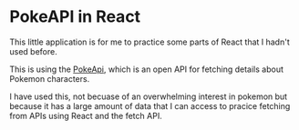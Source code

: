 # PokeAPI in React

This little application is for me to practice some parts of React that I hadn't used before. 

This is using the [PokeApi](https://www.pokeapi.co), which is an open API for fetching details about Pokemon characters.

I have used this, not becuase of an overwhelming interest in pokemon but because it has a large amount of data that I can access to pracice fetching from APIs using React and the fetch API.

